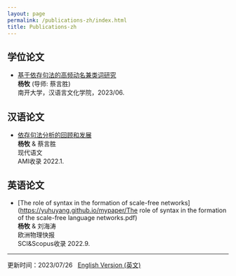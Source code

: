 ```yaml
---
layout: page
permalink: /publications-zh/index.html
title: Publications-zh
---
```


## 学位论文

- [基于依存句法的高频动名兼类词研究](https://yuhuyang.github.io/mypaper/基于依存句法的高频动名兼类词研究.pdf)<br>**杨牧** (导师: 蔡言胜)<br>南开大学，汉语言文化学院，2023/06.<br>

## 汉语论文

- [依存句法分析的回顾和发展](https://yuhuyang.github.io/mypaper/依存句法分析的回顾和发展.pdf)<br>**杨牧** & 蔡言胜<br>现代语文<br>AMI收录 2022.1.<br>

## 英语论文

- [The role of syntax in the formation of scale-free networks](https://yuhuyang.github.io/mypaper/The role of syntax in the formation of the scale-free language networks.pdf)<br>**杨牧** & 刘海涛<br>欧洲物理快报<br>SCI&Scopus收录 2022.9.<br>

---

更新时间：2023/07/26 &nbsp;  [English Version (英文)](https://yuhuyang.github.io/publications/)
